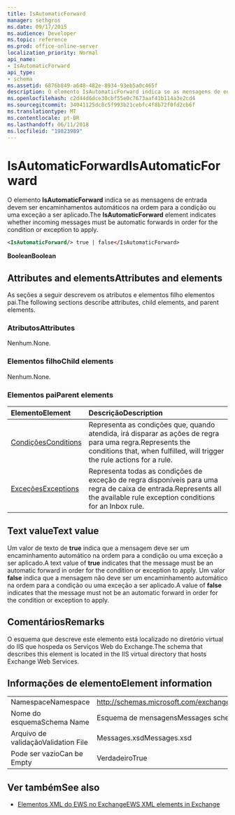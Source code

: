 ```yaml
---
title: IsAutomaticForward
manager: sethgros
ms.date: 09/17/2015
ms.audience: Developer
ms.topic: reference
ms.prod: office-online-server
localization_priority: Normal
api_name:
- IsAutomaticForward
api_type:
- schema
ms.assetid: 6876b849-a648-482e-8934-93eb5a0c465f
description: O elemento IsAutomaticForward indica se as mensagens de entrada devem ser encaminhamentos automáticos na ordem para a condição ou uma exceção a ser aplicado.
ms.openlocfilehash: c2d44d6dce30cbf55e0c7673aaf41b114a3e2cd4
ms.sourcegitcommit: 34041125dc8c5f993b21cebfc4f8b72f0fd2cb6f
ms.translationtype: MT
ms.contentlocale: pt-BR
ms.lasthandoff: 06/11/2018
ms.locfileid: "19823989"
---
```

# <a name="isautomaticforward"></a><span data-ttu-id="a451b-103">IsAutomaticForward</span><span class="sxs-lookup"><span data-stu-id="a451b-103">IsAutomaticForward</span></span>

<span data-ttu-id="a451b-104">O elemento **IsAutomaticForward** indica se as mensagens de entrada devem ser encaminhamentos automáticos na ordem para a condição ou uma exceção a ser aplicado.</span><span class="sxs-lookup"><span data-stu-id="a451b-104">The **IsAutomaticForward** element indicates whether incoming messages must be automatic forwards in order for the condition or exception to apply.</span></span> 
  
```XML
<IsAutomaticForward/> true | false</IsAutomaticForward>
```

 <span data-ttu-id="a451b-105">**Boolean**</span><span class="sxs-lookup"><span data-stu-id="a451b-105">**Boolean**</span></span>
## <a name="attributes-and-elements"></a><span data-ttu-id="a451b-106">Attributes and elements</span><span class="sxs-lookup"><span data-stu-id="a451b-106">Attributes and elements</span></span>

<span data-ttu-id="a451b-107">As seções a seguir descrevem os atributos e elementos filho elementos pai.</span><span class="sxs-lookup"><span data-stu-id="a451b-107">The following sections describe attributes, child elements, and parent elements.</span></span>
  
### <a name="attributes"></a><span data-ttu-id="a451b-108">Atributos</span><span class="sxs-lookup"><span data-stu-id="a451b-108">Attributes</span></span>

<span data-ttu-id="a451b-109">Nenhum.</span><span class="sxs-lookup"><span data-stu-id="a451b-109">None.</span></span>
  
### <a name="child-elements"></a><span data-ttu-id="a451b-110">Elementos filho</span><span class="sxs-lookup"><span data-stu-id="a451b-110">Child elements</span></span>

<span data-ttu-id="a451b-111">Nenhum.</span><span class="sxs-lookup"><span data-stu-id="a451b-111">None.</span></span>
  
### <a name="parent-elements"></a><span data-ttu-id="a451b-112">Elementos pai</span><span class="sxs-lookup"><span data-stu-id="a451b-112">Parent elements</span></span>

|<span data-ttu-id="a451b-113">**Elemento**</span><span class="sxs-lookup"><span data-stu-id="a451b-113">**Element**</span></span>|<span data-ttu-id="a451b-114">**Descrição**</span><span class="sxs-lookup"><span data-stu-id="a451b-114">**Description**</span></span>|
|:-----|:-----|
|[<span data-ttu-id="a451b-115">Condições</span><span class="sxs-lookup"><span data-stu-id="a451b-115">Conditions</span></span>](conditions.md) <br/> |<span data-ttu-id="a451b-116">Representa as condições que, quando atendida, irá disparar as ações de regra para uma regra.</span><span class="sxs-lookup"><span data-stu-id="a451b-116">Represents the conditions that, when fulfilled, will trigger the rule actions for a rule.</span></span>  <br/> |
|[<span data-ttu-id="a451b-117">Exceções</span><span class="sxs-lookup"><span data-stu-id="a451b-117">Exceptions</span></span>](exceptions.md) <br/> |<span data-ttu-id="a451b-118">Representa todas as condições de exceção de regra disponíveis para uma regra de caixa de entrada.</span><span class="sxs-lookup"><span data-stu-id="a451b-118">Represents all the available rule exception conditions for an Inbox rule.</span></span>  <br/> |
   
## <a name="text-value"></a><span data-ttu-id="a451b-119">Text value</span><span class="sxs-lookup"><span data-stu-id="a451b-119">Text value</span></span>

<span data-ttu-id="a451b-120">Um valor de texto de **true** indica que a mensagem deve ser um encaminhamento automático na ordem para a condição ou uma exceção a ser aplicado.</span><span class="sxs-lookup"><span data-stu-id="a451b-120">A text value of **true** indicates that the message must be an automatic forward in order for the condition or exception to apply.</span></span> <span data-ttu-id="a451b-121">Um valor **false** indica que a mensagem não deve ser um encaminhamento automático na ordem para a condição ou uma exceção a ser aplicado.</span><span class="sxs-lookup"><span data-stu-id="a451b-121">A value of **false** indicates that the message must not be an automatic forward in order for the condition or exception to apply.</span></span> 
  
## <a name="remarks"></a><span data-ttu-id="a451b-122">Comentários</span><span class="sxs-lookup"><span data-stu-id="a451b-122">Remarks</span></span>

<span data-ttu-id="a451b-123">O esquema que descreve este elemento está localizado no diretório virtual do IIS que hospeda os Serviços Web do Exchange.</span><span class="sxs-lookup"><span data-stu-id="a451b-123">The schema that describes this element is located in the IIS virtual directory that hosts Exchange Web Services.</span></span>
  
## <a name="element-information"></a><span data-ttu-id="a451b-124">Informações de elemento</span><span class="sxs-lookup"><span data-stu-id="a451b-124">Element information</span></span>

|||
|:-----|:-----|
|<span data-ttu-id="a451b-125">Namespace</span><span class="sxs-lookup"><span data-stu-id="a451b-125">Namespace</span></span>  <br/> |http://schemas.microsoft.com/exchange/services/2006/messages  <br/> |
|<span data-ttu-id="a451b-126">Nome do esquema</span><span class="sxs-lookup"><span data-stu-id="a451b-126">Schema Name</span></span>  <br/> |<span data-ttu-id="a451b-127">Esquema de mensagens</span><span class="sxs-lookup"><span data-stu-id="a451b-127">Messages schema</span></span>  <br/> |
|<span data-ttu-id="a451b-128">Arquivo de validação</span><span class="sxs-lookup"><span data-stu-id="a451b-128">Validation File</span></span>  <br/> |<span data-ttu-id="a451b-129">Messages.xsd</span><span class="sxs-lookup"><span data-stu-id="a451b-129">Messages.xsd</span></span>  <br/> |
|<span data-ttu-id="a451b-130">Pode ser vazio</span><span class="sxs-lookup"><span data-stu-id="a451b-130">Can be Empty</span></span>  <br/> |<span data-ttu-id="a451b-131">Verdadeiro</span><span class="sxs-lookup"><span data-stu-id="a451b-131">True</span></span>  <br/> |
   
## <a name="see-also"></a><span data-ttu-id="a451b-132">Ver também</span><span class="sxs-lookup"><span data-stu-id="a451b-132">See also</span></span>



- [<span data-ttu-id="a451b-133">Elementos XML do EWS no Exchange</span><span class="sxs-lookup"><span data-stu-id="a451b-133">EWS XML elements in Exchange</span></span>](ews-xml-elements-in-exchange.md)

